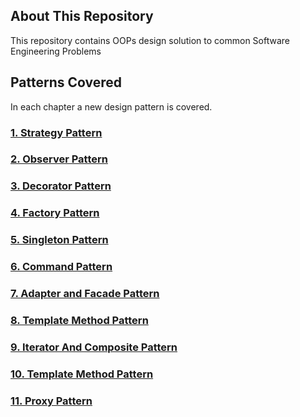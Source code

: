 
## About This Repository
This repository contains OOPs design solution to common Software Engineering Problems

## Patterns Covered
In each chapter a new design pattern is covered.

### [1. Strategy Pattern](/src/com/learning/oops/chapter1)


### [2. Observer Pattern](/src/com/learning/oops/chapter2)


### [3. Decorator Pattern](/src/com/learning/oops/chapter3)


### [4. Factory Pattern](/src/com/learning/oops/chapter4)



### [5. Singleton Pattern](/src/com/learning/oops/chapter5)



### [6. Command Pattern](/src/com/learning/oops/chapter6)



### [7. Adapter and Facade Pattern](/src/com/learning/oops/chapter7)


### [8. Template Method Pattern](/src/com/learning/oops/chapter8)


### [9. Iterator And Composite Pattern](/src/com/learning/oops/chapter9)


### [10. Template Method Pattern](/src/com/learning/oops/chapter10)


### [11. Proxy Pattern](/src/com/learning/oops/chapter11)


